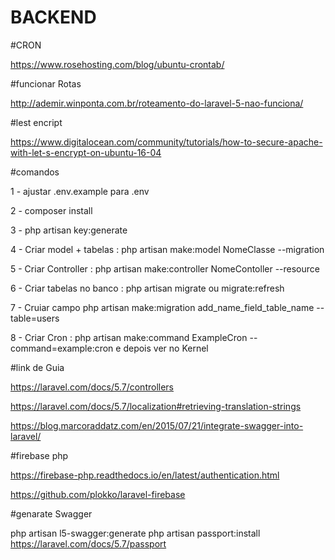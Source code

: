 # BACKEND

#CRON

https://www.rosehosting.com/blog/ubuntu-crontab/


#funcionar Rotas

http://ademir.winponta.com.br/roteamento-do-laravel-5-nao-funciona/

#lest encript

https://www.digitalocean.com/community/tutorials/how-to-secure-apache-with-let-s-encrypt-on-ubuntu-16-04

#comandos

1 - ajustar .env.example para .env

2 - composer install

3 - php artisan key:generate

4 - Criar model + tabelas : php artisan make:model NomeClasse --migration

5 - Criar Controller : php artisan make:controller NomeContoller --resource

6 - Criar tabelas no banco : php artisan migrate ou migrate:refresh

7 - Cruiar campo php artisan make:migration add_name_field_table_name --table=users

8 - Criar Cron : php artisan make:command ExampleCron --command=example:cron  e depois ver no Kernel


#link de Guia 

https://laravel.com/docs/5.7/controllers

https://laravel.com/docs/5.7/localization#retrieving-translation-strings

https://blog.marcoraddatz.com/en/2015/07/21/integrate-swagger-into-laravel/

#firebase php

https://firebase-php.readthedocs.io/en/latest/authentication.html

https://github.com/plokko/laravel-firebase

#genarate Swagger

php artisan l5-swagger:generate
php artisan passport:install
https://laravel.com/docs/5.7/passport


